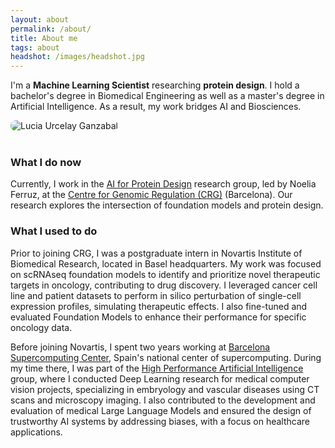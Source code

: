 ```yaml
---
layout: about
permalink: /about/
title: About me
tags: about
headshot: /images/headshot.jpg
---
```


I'm a **Machine Learning Scientist** researching **protein design**. I hold a bachelor's degree in Biomedical Engineering as well as a master's degree in Artificial Intelligence. As a result, my work bridges AI and Biosciences.

<div>
  <img 
    id="headshot"
    src="{{ page.headshot }}" 
    alt="Lucia Urcelay Ganzabal" 
    style="border-radius: 1em; max-width: 250px">
</div>

<br>


### What I do now

Currently, I work in the [AI for Protein Design](https://www.aiproteindesign.com/) research group, led by Noelia Ferruz, at the [Centre for Genomic Regulation (CRG)](https://www.crg.eu/) (Barcelona). Our research explores the intersection of foundation models and protein design.


### What I used to do

Prior to joining CRG, I was a postgraduate intern in Novartis Institute of Biomedical Research, located in Basel headquarters. My work was focused on scRNAseq foundation models to identify and prioritize novel therapeutic targets in oncology, contributing to drug discovery. I leveraged cancer cell line and patient datasets to perform in silico perturbation of single-cell expression profiles, simulating therapeutic effects. I also fine-tuned and evaluated Foundation Models to enhance their performance for specific oncology data.

Before joining Novartis, I spent two years working at [Barcelona Supercomputing Center](https://www.bsc.es), Spain's national center of supercomputing. During my time there, I was part of the [High Performance Artificial Intelligence](https://hpai.bsc.es/) group, where I conducted Deep Learning research for medical computer vision projects, specializing in embryology and vascular diseases using CT scans and microscopy imaging. I also contributed to the development and evaluation of medical Large Language Models and ensured the design of trustworthy AI systems by addressing biases, with a focus on healthcare applications.



